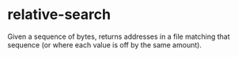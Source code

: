 # relative-search
Given a sequence of bytes, returns addresses in a file matching that sequence (or where each value is off by the same amount).
